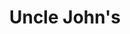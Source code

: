 ---
title: "Uncle John's"
url: /makati/uncle-johns-senator-gil-puyat-avenue-2/
shop: Lebensmittel
---